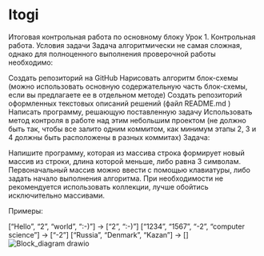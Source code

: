 # Itogi
Итоговая контрольная работа по основному блоку Урок 1. Контрольная работа.
Условия задачи
Задача алгоритмически не самая сложная, однако для полноценного выполнения проверочной работы необходимо:

Создать репозиторий на GitHub
Нарисовать алгоритм блок-схемы (можно использовать основную содержательную часть блок-схемы, если вы предлагаете ее в отдельном методе)
Создать репозиторий оформленных текстовых описаний решений (файл README.md )
Написать программу, решающую поставленную задачу
Использовать метод контроля в работе над этим небольшим проектом (не должно быть так, чтобы все залито одним коммитом, как минимум этапы 2, 3 и 4 должны быть расположены в разных коммитах)
Задача:

Напишите программу, которая из массива строка формирует новый массив из строки, длина которой меньше, либо равна 3 символам. Первоначальный массив можно ввести с помощью клавиатуры, либо задать начало выполнения алгоритма. При необходимости не рекомендуется использовать коллекции, лучше обойтись исключительно массивами.

Примеры:

[“Hello”, “2”, “world”, “:-)”] → [“2”, “:-)”]
[“1234”, “1567”, “-2”, “computer science”] → [“-2”]
[“Russia”, “Denmark”, “Kazan”] → []
![Block_diagram drawio](https://github.com/anastasiu93/Itogi/assets/102647534/c6b8d4aa-ed10-4783-97f1-db534ddf02a9)


